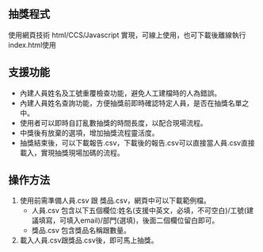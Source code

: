 ## 抽獎程式

使用網頁技術 html/CCS/Javascript 實現，可線上使用，也可下載後離線執行index.html使用

## 支援功能

* 內建人員姓名及工號重覆檢查功能，避免人工建檔時的人為錯誤。
* 內建人員姓名查詢功能，方便抽獎前即時確認特定人員，是否在抽獎名單之中。
* 使用者可以即時自訂亂數抽獎的時間長度，以配合現場流程。
* 中獎後有放棄的選項，增加抽獎流程靈活度。
* 抽獎結束後，可以下載報告.csv，下載後的報告.csv可以直接當人員.csv直接載入，實現抽獎現場加碼的流程。

## 操作方法
1. 使用前需準備人員.csv 跟 獎品.csv，網頁中可以下載範例檔。
   * 人員.csv 包含以下五個欄位:姓名(支援中英文，必填，不可空白)/工號(建議填寫，可填入email)/部門(選填)，後面二個欄位留白即可。
   * 獎品.csv 包含獎品名稱跟數量。
2. 載入人員.csv跟獎品.csv後，即可馬上抽獎。
